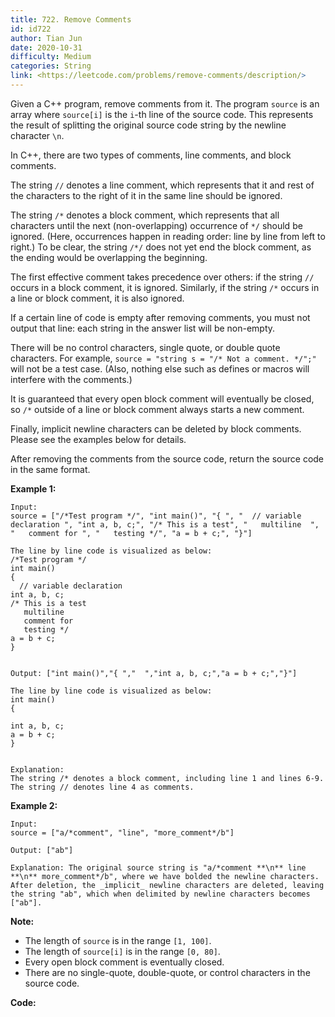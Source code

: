 ```yaml
---
title: 722. Remove Comments
id: id722
author: Tian Jun
date: 2020-10-31
difficulty: Medium
categories: String
link: <https://leetcode.com/problems/remove-comments/description/>
---
```


Given a C++ program, remove comments from it. The program `source` is an array
where `source[i]` is the `i`-th line of the source code. This represents the
result of splitting the original source code string by the newline character
`\n`.

In C++, there are two types of comments, line comments, and block comments.

The string `//` denotes a line comment, which represents that it and rest of
the characters to the right of it in the same line should be ignored.

The string `/*` denotes a block comment, which represents that all characters
until the next (non-overlapping) occurrence of `*/` should be ignored. (Here,
occurrences happen in reading order: line by line from left to right.) To be
clear, the string `/*/` does not yet end the block comment, as the ending
would be overlapping the beginning.

The first effective comment takes precedence over others: if the string `//`
occurs in a block comment, it is ignored. Similarly, if the string `/*` occurs
in a line or block comment, it is also ignored.

If a certain line of code is empty after removing comments, you must not
output that line: each string in the answer list will be non-empty.

There will be no control characters, single quote, or double quote characters.
For example, `source = "string s = "/* Not a comment. */";"` will not be a
test case. (Also, nothing else such as defines or macros will interfere with
the comments.)

It is guaranteed that every open block comment will eventually be closed, so
`/*` outside of a line or block comment always starts a new comment.

Finally, implicit newline characters can be deleted by block comments. Please
see the examples below for details.

After removing the comments from the source code, return the source code in
the same format.

**Example 1:**  
            
	Input:     source = ["/*Test program */", "int main()", "{ ", "  // variable declaration ", "int a, b, c;", "/* This is a test", "   multiline  ", "   comment for ", "   testing */", "a = b + c;", "}"]        The line by line code is visualized as below:    /*Test program */    int main()    {       // variable declaration     int a, b, c;    /* This is a test       multiline         comment for        testing */    a = b + c;    }        
	Output: ["int main()","{ ","  ","int a, b, c;","a = b + c;","}"]        The line by line code is visualized as below:    int main()    {           int a, b, c;    a = b + c;    }        
	Explanation:     The string /* denotes a block comment, including line 1 and lines 6-9. The string // denotes line 4 as comments.    

**Example 2:**  
            
	Input:     source = ["a/*comment", "line", "more_comment*/b"]    
	Output: ["ab"]    
	Explanation: The original source string is "a/*comment **\n** line **\n** more_comment*/b", where we have bolded the newline characters.  After deletion, the _implicit_ newline characters are deleted, leaving the string "ab", which when delimited by newline characters becomes ["ab"].    

**Note:**

* The length of `source` is in the range `[1, 100]`.
* The length of `source[i]` is in the range `[0, 80]`.
* Every open block comment is eventually closed.
* There are no single-quote, double-quote, or control characters in the source code.


**Code:**
